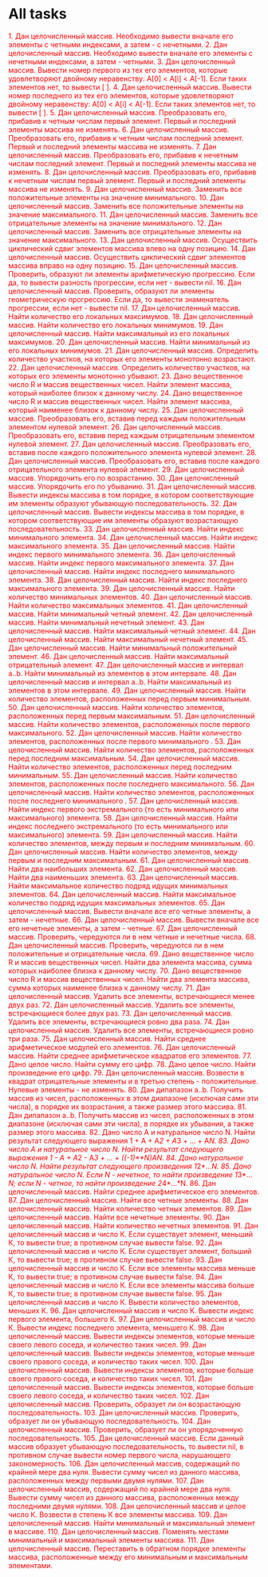 # All tasks

<span style ='color:red'>1. Дан целочисленный массив. Необходимо вывести вначале его элементы с четными индексами, а затем - с нечетными.</span>
<span style ='color:red'>2. Дан целочисленный массив. Необходимо вывести вначале его элементы с нечетными индексами, а затем - четными.
<span style ='color:red'>3. Дан целочисленный массив. Вывести номер первого из тех его элементов, которые удовлетворяют двойному неравенству: A[0] < A[i] < A[-1]. Если таких элементов нет, то вывести [ ].
<span style ='color:red'>4. Дан целочисленный массив. Вывести номер последнего из тех его элементов, которые удовлетворяют двойному неравенству: A[0] < A[i] < A[-1]. Если таких элементов нет, то вывести [ ].
<span style ='color:red'>5. Дан целочисленный массив. Преобразовать его, прибавив к четным числам первый элемент. Первый и последний элементы массива не изменять.
<span style ='color:red'>6. Дан целочисленный массив. Преобразовать его, прибавив к четным числам последний элемент. Первый и последний элементы массива не изменять.
<span style ='color:red'>7. Дан целочисленный массив. Преобразовать его, прибавив к нечетным числам последний элемент. Первый и последний элементы массива не изменять.
<span style ='color:red'>8. Дан целочисленный массив. Преобразовать его, прибавив к нечетным числам первый элемент. Первый и последний элементы массива не изменять.
<span style ='color:red'>9. Дан целочисленный массив. Заменить все положительные элементы на значение минимального.
<span style ='color:red'>10. Дан целочисленный массив. Заменить все положительные элементы на значение максимального.
<span style ='color:red'>11. Дан целочисленный массив. Заменить все отрицательные элементы на значение минимального.
<span style ='color:red'>12. Дан целочисленный массив. Заменить все отрицательные элементы на значение максимального.
<span style ='color:red'>13. Дан целочисленный массив. Осуществить циклический сдвиг элементов массива влево на одну позицию.
<span style ='color:red'>14. Дан целочисленный массив. Осуществить циклический сдвиг элементов массива вправо на одну позицию.
<span style ='color:red'>15. Дан целочисленный массив. Проверить, образуют ли элементы арифметическую прогрессию. Если да, то вывести разность прогрессии, если нет - вывести nil.
<span style ='color:red'>16. Дан целочисленный массив. Проверить, образуют ли элементы геометрическую прогрессию. Если да, то вывести знаменатель прогрессии, если нет - вывести nil.
<span style ='color:red'>17. Дан целочисленный массив. Найти количество его локальных максимумов.
<span style ='color:red'>18. Дан целочисленный массив. Найти количество его локальных минимумов.
<span style ='color:red'>19. Дан целочисленный массив. Найти максимальный из его локальных максимумов.
<span style ='color:red'>20. Дан целочисленный массив. Найти минимальный из его локальных минимумов.
<span style ='color:red'>21. Дан целочисленный массив. Определить количество участков, на которых его элементы монотонно возрастают.
<span style ='color:red'>22. Дан целочисленный массив. Определить количество участков, на которых его элементы монотонно убывают.
<span style ='color:red'>23. Дано вещественное число R и массив вещественных чисел. Найти элемент массива, который наиболее близок к данному числу.
<span style ='color:red'>24. Дано вещественное число R и массив вещественных чисел. Найти элемент массива, который наименее близок к данному числу.
<span style ='color:red'>25. Дан целочисленный массив. Преобразовать его, вставив перед каждым положительным элементом нулевой элемент.
<span style ='color:red'>26. Дан целочисленный массив. Преобразовать его, вставив перед каждым отрицательным элементом нулевой элемент.
<span style ='color:red'>27. Дан целочисленный массив. Преобразовать его, вставив после каждого положительного элемента нулевой элемент.
<span style ='color:red'>28. Дан целочисленный массив. Преобразовать его, вставив после каждого отрицательного элемента нулевой элемент.
<span style ='color:red'>29. Дан целочисленный массив. Упорядочить его по возрастанию.
<span style ='color:red'>30. Дан целочисленный массив. Упорядочить его по убыванию.
<span style ='color:red'>31. Дан целочисленный массив. Вывести индексы массива в том порядке, в котором соответствующие им элементы образуют убывающую последовательность.
<span style ='color:red'>32. Дан целочисленный массив. Вывести индексы массива в том порядке, в котором соответствующие им элементы образуют возрастающую последовательность.
<span style ='color:red'>33. Дан целочисленный массив. Найти индекс минимального элемента.
<span style ='color:red'>34. Дан целочисленный массив. Найти индекс максимального элемента.
<span style ='color:red'>35. Дан целочисленный массив. Найти индекс первого минимального элемента.
<span style ='color:red'>36. Дан целочисленный массив. Найти индекс первого максимального элемента.
<span style ='color:red'>37. Дан целочисленный массив. Найти индекс последнего минимального элемента.
<span style ='color:red'>38. Дан целочисленный массив. Найти индекс последнего максимального элемента.
<span style ='color:red'>39. Дан целочисленный массив. Найти количество минимальных элементов.
<span style ='color:red'>40. Дан целочисленный массив. Найти количество максимальных элементов.
<span style ='color:red'>41. Дан целочисленный массив. Найти минимальный четный элемент.
<span style ='color:red'>42. Дан целочисленный массив. Найти минимальный нечетный элемент.
<span style ='color:red'>43. Дан целочисленный массив. Найти максимальный четный элемент.
<span style ='color:red'>44. Дан целочисленный массив. Найти максимальный нечетный элемент.
<span style ='color:red'>45. Дан целочисленный массив. Найти минимальный положительный элемент.
<span style ='color:red'>46. Дан целочисленный массив. Найти максимальный отрицательный элемент.
<span style ='color:red'>47. Дан целочисленный массив и интервал a..b. Найти минимальный из элементов в этом интервале.
<span style ='color:red'>48. Дан целочисленный массив и интервал a..b. Найти максимальный из элементов в этом интервале.
<span style ='color:red'>49. Дан целочисленный массив. Найти количество элементов, расположенных перед первым минимальным.
<span style ='color:red'>50. Дан целочисленный массив. Найти количество элементов, расположенных перед первым максимальным.
<span style ='color:red'>51. Дан целочисленный массив. Найти количество элементов, расположенных после первого максимального.
<span style ='color:red'>52. Дан целочисленный массив. Найти количество элементов, расположенных после первого минимального .
<span style ='color:red'>53. Дан целочисленный массив. Найти количество элементов, расположенных перед последним максимальным.
<span style ='color:red'>54. Дан целочисленный массив. Найти количество элементов, расположенных перед последним минимальным.
<span style ='color:red'>55. Дан целочисленный массив. Найти количество элементов, расположенных после последнего максимального.
<span style ='color:red'>56. Дан целочисленный массив. Найти количество элементов, расположенных после последнего минимального .
<span style ='color:red'>57. Дан целочисленный массив. Найти индекс первого экстремального (то есть минимального или максимального) элемента.
<span style ='color:red'>58. Дан целочисленный массив. Найти индекс последнего экстремального (то есть минимального или максимального) элемента.
<span style ='color:red'>59. Дан целочисленный массив. Найти количество элементов, между первым и последним минимальным.
<span style ='color:red'>60. Дан целочисленный массив. Найти количество элементов, меж<span style ='color:red'>ду первым и последним максимальным.
<span style ='color:red'>61. Дан целочисленный массив. Найти два наибольших элемента.
<span style ='color:red'>62. Дан целочисленный массив. Найти два наименьших элемента.
<span style ='color:red'>63. Дан целочисленный массив. Найти максимальное количество подряд идущих минимальных элементов.
<span style ='color:red'>64. Дан целочисленный массив. Найти максимальное количество подряд идущих максимальных элементов.
<span style ='color:red'>65. Дан целочисленный массив. Вывести вначале все его четные элементы, а затем - нечетные.
<span style ='color:red'>66. Дан целочисленный массив. Вывести вначале все его нечетные элементы, а затем - четные.
<span style ='color:red'>67. Дан целочисленный массив. Проверить, чередуются ли в нем четные и нечетные числа.
<span style ='color:red'>68. Дан целочисленный массив. Проверить, чередуются ли в нем положительные и отрицательные числа.
<span style ='color:red'>69. Дано вещественное число R и массив вещественных чисел. Найти два элемента массива, сумма которых наиболее близка к данному числу.
<span style ='color:red'>70. Дано вещественное число R и массив вещественных чисел. Найти два элемента массива, сумма которых наименее близка к данному числу.
<span style ='color:red'>71. Дан целочисленный массив. Удалить все элементы, встречающиеся менее двух раз.
<span style ='color:red'>72. Дан целочисленный массив. Удалить все элементы, встречающиеся более двух раз.
<span style ='color:red'>73. Дан целочисленный массив. Удалить все элементы, встречающиеся ровно два раза.
<span style ='color:red'>74. Дан целочисленный массив. Удалить все элементы, встречающиеся ровно три раза.
<span style ='color:red'>75. Дан целочисленный массив. Найти среднее арифметическое модулей его элементов.
<span style ='color:red'>76. Дан целочисленный массив. Найти среднее арифметическое квадратов его элементов.
<span style ='color:red'>77. Дано целое число. Найти сумму его цифр.
<span style ='color:red'>78. Дано целое число. Найти произведение его цифр.
<span style ='color:red'>79. Дан целочисленный массив. Возвести в квадрат отрицательные элементы и в третью степень - положительные. Нулевые элементы - не изменять.
<span style ='color:red'>80. Дан дипапазон a..b. Получить массив из чисел, расположенных в этом диапазоне (исключая сами эти числа), в порядке их возрастания, а также размер этого массива.
<span style ='color:red'>81. Дан дипапазон a..b. Получить массив из чисел, расположенных в этом диапазоне (исключая сами эти числа), в порядке их убывания, а также размер этого массива.
<span style ='color:red'>82. Дано число А и натуральное число N. Найти результат следующего выражения 1 + А + А*2 + А*3 + … + А*N.
<span style ='color:red'>83. Дано число А и натуральное число N. Найти результат следующего выражения 1 - А + А*2 - А*3 + … + ((-1)**N)*А*N.
<span style ='color:red'>84. Дано натуральное число N. Найти результат следующего произведения 1*2*…*N.
<span style ='color:red'>85. Дано натуральное число N. Если N - нечетное, то найти произведение 1*3*…*N; если N - четное, то найти произведение 2*4*…*N.
<span style ='color:red'>86. Дан целочисленный массив. Найти среднее арифметическое его элементов.
<span style ='color:red'>87. Дан целочисленный массив. Найти все четные элементы.
<span style ='color:red'>88. Дан целочисленный массив. Найти количество четных элементов.
<span style ='color:red'>89. Дан целочисленный массив. Найти все нечетные элементы.
<span style ='color:red'>90. Дан целочисленный массив. Найти количество нечетных элементов.
<span style ='color:red'>91. Дан целочисленный массив и число К. Если существует элемент, меньший К, то вывести true; в противном случае вывести false.
<span style ='color:red'>92. Дан целочисленный массив и число К. Если существует элемент, больший К, то вывести true; в противном случае вывести false.
<span style ='color:red'>93. Дан целочисленный массив и число К. Если все элементы массива меньше К, то вывести true; в противном случае вывести false.
<span style ='color:red'>94. Дан целочисленный массив и число К. Если все элементы массива больше К, то вывести true; в противном случае вывести false.
<span style ='color:red'>95. Дан целочисленный массив и число К. Вывести количество элементов, меньших К.
<span style ='color:red'>96. Дан целочисленный массив и число К. Вывести индекс первого элемента, большего К.
<span style ='color:red'>97. Дан целочисленный массив и число К. Вывести индекс последнего элемента, меньшего К.
<span style ='color:red'>98. Дан целочисленный массив. Вывести индексы элементов, которые меньше своего левого соседа, и количество таких чисел.
<span style ='color:red'>99. Дан целочисленный массив. Вывести индексы элементов, которые меньше своего правого соседа, и количество таких чисел.
<span style ='color:red'>100. Дан целочисленный массив. Вывести индексы элементов, которые больше своего правого соседа, и количество таких чисел.
<span style ='color:red'>101. Дан целочисленный массив. Вывести индексы элементов, которые больше своего левого соседа, и количество таких чисел.
<span style ='color:red'>102. Дан целочисленный массив. Проверить, образует ли он возрастающую последовательность.
<span style ='color:red'>103. Дан целочисленный массив. Проверить, образует ли он убывающую последовательность.
<span style ='color:red'>104. Дан целочисленный массив. Проверить, образует ли он упорядоченную последовательность.
<span style ='color:red'>105. Дан целочисленный массив. Если данный массив образует убывающую последовательность, то вывести nil, в противном случае вывести номер первого числа, нарушающего закономерность.
<span style ='color:red'>106. Дан целочисленный массив, содержащий по крайней мере два нуля. Вывести сумму чисел из данного массива, расположенных между первыми двумя нулями.
<span style ='color:red'>107. Дан целочисленный массив, содержащий по крайней мере два нуля. Вывести сумму чисел из данного массива, расположенных между последними двумя нулями.
<span style ='color:red'>108. Дан целочисленный массив и целое число К. Возвести в степень К все элементы массива.
<span style ='color:red'>109. Дан целочисленный массив. Найти минимальный и максимальный элемент в массиве.
<span style ='color:red'>110. Дан целочисленный массив. Поменять местами минимальный и максимальный элементы массива.
<span style ='color:red'>111. Дан целочисленный массив. Переставить в обратном порядке элементы массива, расположенные между его минимальным и максимальным элементами.
</span>
